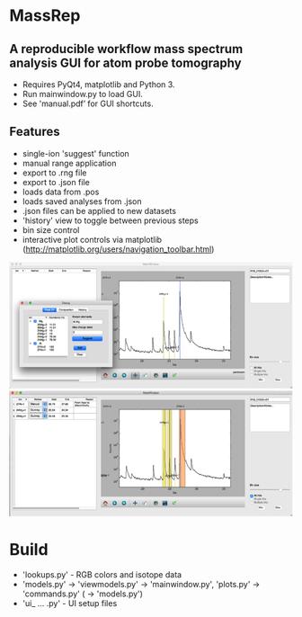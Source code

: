 # MassRep
## A reproducible workflow mass spectrum analysis GUI for atom probe tomography

- Requires PyQt4, matplotlib and Python 3.
- Run mainwindow.py to load GUI.
- See 'manual.pdf’ for GUI shortcuts.

## Features

- single-ion 'suggest' function
- manual range application
- export to .rng file
- export to .json file
- loads data from .pos
- loads saved analyses from .json
- .json files can be applied to new datasets
- 'history' view to toggle between previous steps
- bin size control
- interactive plot controls via matplotlib (http://matplotlib.org/users/navigation_toolbar.html)

![alt tag](https://github.com/sojung21/massreproduction/blob/master/wiki%20images/GUI_suggest.png)
![alt tag](https://github.com/sojung21/massreproduction/blob/master/wiki%20images/GUI_auto.png)

# Build
- 'lookups.py' - RGB colors and isotope data
- 'models.py' -> 'viewmodels.py' -> 'mainwindow.py', 'plots.py' -> 'commands.py' ( -> 'models.py')
- 'ui_ ... .py' - UI setup files
